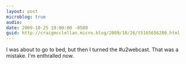 ```yaml
---
layout: post
microblog: true
audio: 
date: 2009-10-25 19:00:00 -0500
guid: http://craigmcclellan.micro.blog/2009/10/26/t5165656280.html
---
```

I was about to go to bed, but then I turned the #u2webcast.  That was a mistake.  I'm enthralled now.
